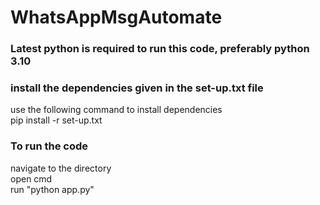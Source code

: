 # WhatsAppMsgAutomate

### Latest python is required to run this code, preferably python 3.10

### install the dependencies given in the set-up.txt file
use the following command to install dependencies<br />
pip install -r set-up.txt<br />

### To run the code
navigate to the directory<br />
open cmd<br />
run "python app.py"<br />
